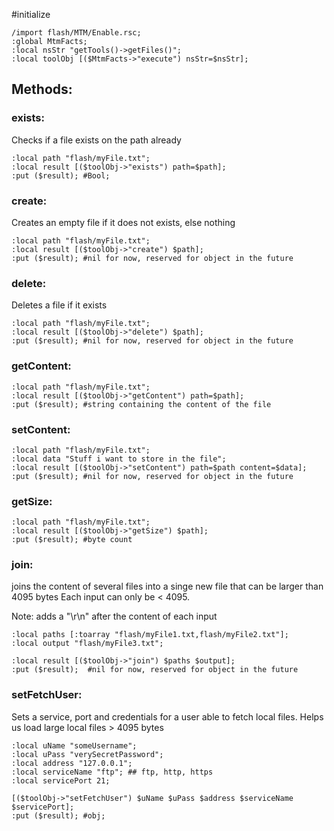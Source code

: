 #initialize

```
/import flash/MTM/Enable.rsc;
:global MtmFacts;
:local nsStr "getTools()->getFiles()";
:local toolObj [($MtmFacts->"execute") nsStr=$nsStr];
```

## Methods:



### exists:

Checks if a file exists on the path already

```
:local path "flash/myFile.txt";
:local result [($toolObj->"exists") path=$path];
:put ($result); #Bool;
```

### create:

Creates an empty file if it does not exists, else nothing

```
:local path "flash/myFile.txt";
:local result [($toolObj->"create") $path];
:put ($result); #nil for now, reserved for object in the future
```

### delete:

Deletes a file if it exists

```
:local path "flash/myFile.txt";
:local result [($toolObj->"delete") $path];
:put ($result); #nil for now, reserved for object in the future
```

### getContent:

```
:local path "flash/myFile.txt";
:local result [($toolObj->"getContent") path=$path];
:put ($result); #string containing the content of the file
```

### setContent:

```
:local path "flash/myFile.txt";
:local data "Stuff i want to store in the file";
:local result [($toolObj->"setContent") path=$path content=$data];
:put ($result); #nil for now, reserved for object in the future
```

### getSize:

```
:local path "flash/myFile.txt";
:local result [($toolObj->"getSize") $path];
:put ($result); #byte count
```

### join:

joins the content of several files into a singe new file that can be larger than 4095 bytes
Each input can only be < 4095.

Note: adds a "\r\n" after the content of each input

```
:local paths [:toarray "flash/myFile1.txt,flash/myFile2.txt"];
:local output "flash/myFile3.txt";

:local result [($toolObj->"join") $paths $output];
:put ($result);  #nil for now, reserved for object in the future
```

### setFetchUser:

Sets a service, port and credentials for a user able to fetch local files. Helps us load large local files > 4095 bytes

```
:local uName "someUsername"; 
:local uPass "verySecretPassword";
:local address "127.0.0.1";
:local serviceName "ftp"; ## ftp, http, https
:local servicePort 21; 

[($toolObj->"setFetchUser") $uName $uPass $address $serviceName $servicePort];
:put ($result); #obj;

```